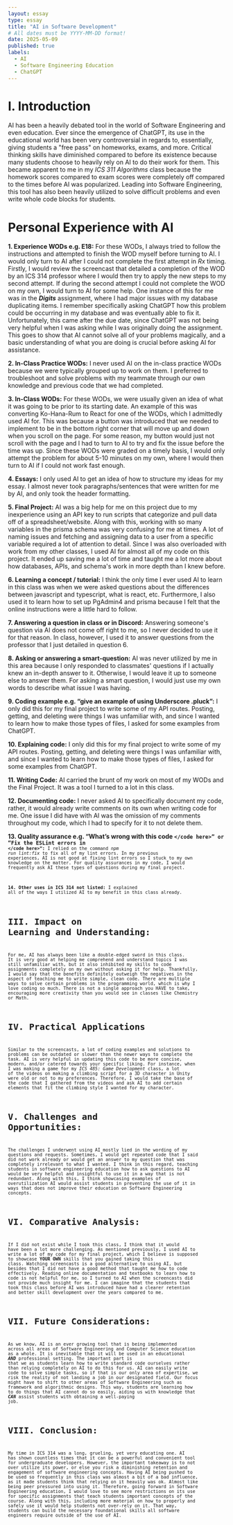 ```yaml
---
layout: essay
type: essay
title: "AI in Software Development"
# All dates must be YYYY-MM-DD format!
date: 2025-05-09
published: true
labels:
  - AI
  - Software Engineering Education
  - ChatGPT
---
```



# I. Introduction


AI has been a heavily debated tool in the world of Software Engineering and even education. Ever since the emergence of ChatGPT, its use in the educational world has been very controversial in regards to, essentially, giving students a "free pass" on homeworks, exams, and more. Critical thinking skills have diminished compared to before its existence because many students choose to heavily rely on AI to do their work for them. This became apparent to me in my <i>ICS 311 Algorithms</i> class because the homework scores compared to exam scores were completely off compared to the times before AI was popularized. Leading into Software Engineering, this tool has also been heavily utilized to solve difficult problems and even write whole code blocks for students.


# Personal Experience with AI


<strong>1. Experience WODs e.g. E18:</strong> For these WODs, I always tried to follow the instructions and attempted to finish the WOD myself before turning to AI. I would only turn to AI after I could not complete the first attempt in <i>Rx</i> timing. Firstly, I would review the screencast that detailed a completion of the WOD by an ICS 314 professor where I would then try to apply the new steps to my second attempt. If during the second attempt I could not complete the WOD on my own, I would turn to AI for some help. One instance of this for me was in the <strong><i>Digits</i></strong> assignment, where I had major issues with my database duplicating items. I remember specifically asking ChatGPT how this problem could be occurring in my database and was eventually able to fix it. Unfortunately, this came after the due date, since ChatGPT was not being very helpful when I was asking while I was originally doing the assignment. This goes to show that AI cannot solve all of your problems magically, and a basic understanding of what you are doing is crucial before asking AI for assistance.


<strong>2. In-Class Practice WODs:</strong> I never used AI on the in-class practice WODs because we were typically grouped up to work on them. I preferred to troubleshoot and solve problems with my teammate through our own knowledge and previous code that we had completed.


<strong>3. In-Class WODs:</strong> For these WODs, we were usually given an idea of what it was going to be prior to its starting date. An example of this was converting Ko-Hana-Rum to React for one of the WODs, which I admittedly used AI for. This was because a button was introduced that we needed to implement to be in the bottom right corner that will move up and down when you scroll on the page. For some reason, my button would just not scroll with the page and I had to turn to AI to try and fix the issue before the time was up. Since these WODs were graded on a timely basis, I would only attempt the problem for about 5-10 minutes on my own, where I would then turn to AI if I could not work fast enough.


<strong>4. Essays:</strong> I only used AI to get an idea of how to structure my ideas for my essay. I almost never took paragraphs/sentences that were written for me by AI, and only took the header formatting.


<strong>5. Final Project:</strong> AI was a big help for me on this project due to my inexperience using an API key to run scripts that categorize and pull data off of a spreadsheet/website. Along with this, working with so many variables in the prisma schema was very confusing for me at times. A lot of naming issues and fetching and assigning data to a user from a specific variable required a lot of attention to detail. Since I was also overloaded with work from my other classes, I used AI for almost all of my code on this project. It ended up saving me a lot of time and taught me a lot more about how databases, APIs, and schema's work in more depth than I knew before.


<strong>6. Learning a concept / tutorial:</strong> I think the only time I ever used AI to learn in this class was when we were asked questions about the differences between javascript and typescript, what is react, etc. Furthermore, I also used it to learn how to set up PgAdmin4 and prisma because I felt that the online instructions were a little hard to follow.


<strong>7. Answering a question in class or in Discord:</strong> Answering someone's question via AI does not come off right to me, so I never decided to use it for that reason. In class, however, I used it to answer questions from the professor that I just detailed in question 6.


<strong>8. Asking or answering a smart-question:</strong> AI was never utilized by me in this area because I only responded to classmates' questions if I actually knew an in-depth answer to it. Otherwise, I would leave it up to someone else to answer them. For asking a smart question, I would just use my own words to describe what issue I was having.


<strong>9. Coding example e.g. “give an example of using Underscore .pluck”:</strong> I only did this for my final project to write some of my API routes. Posting, getting, and deleting were things I was unfamiliar with, and since I wanted to learn how to make those types of files, I asked for some examples from ChatGPT.


<strong>10. Explaining code:</strong> I only did this for my final project to write some of my API routes. Posting, getting, and deleting were things I was unfamiliar with, and since I wanted to learn how to make those types of files, I asked for some examples from ChatGPT.


<strong>11. Writing Code:</strong> AI carried the brunt of my work on most of my WODs and the Final Project. It was a tool I turned to a lot in this class.


<strong>12. Documenting code:</strong> I never asked AI to specifically document my code, rather, it would already write comments on its own when writing code for me. One issue I did have with AI was the omission of my comments throughout my code, which I had to specify for it to not delete them.


<strong>13. Quality assurance e.g. “What’s wrong with this code <code here></code here>” or “Fix the ESLint errors in <code here></code here>”:</strong> I relied on the command <i>npm run lint:fix</i> to fix all of my lint errors. In my previous experiences, AI is not good at fixing lint errors so I stuck to my own knowledge on the matter. For quality assurances in my code, I would frequently ask AI these types of questions during my final project.


<strong>14. Other uses in ICS 314 not listed:</strong> I explained all of the ways I utilized AI to my benefit in this class already.


# III. Impact on Learning and Understanding:


For me, AI has always been like a double-edged sword in this class. It is very good at helping me comprehend and understand topics I was still unfamiliar with, but it also inhibited my skills to code assignments completely on my own without asking it for help. Thankfully, I would say that the benefits definitely outweigh the negatives in the aspect of teaching me to write simple, clean code. There are multiple ways to solve certain problems in the programming world, which is why I love coding so much. There is not a single approach you HAVE to take, encouraging more creativity than you would see in classes like Chemistry or Math.


# IV. Practical Applications


Similar to the screencasts, a lot of coding examples and solutions to problems can be outdated or slower than the newer ways to complete the task. AI is very helpful in updating this code to be more concise, modern, and/or catered towards your specific liking. For instance, when I was making a game for my <i>ICS 485: Game Development</i> class, a lot of the videos on making a climbing script for a 3D character in Unity were old or not to my preferences. Therefore, I would take the base of the code that I gathered from the videos and ask AI to add certain elements that fit the climbing style I wanted for my character.


# V. Challenges and Opportunities:


The challenges I underwent using AI mostly lied in the wording of my questions and requests. Sometimes, I would get repeated code that I said did not work already or would get an answer to my question that was completely irrelevant to what I wanted. I think in this regard, teaching students in software engineering education how to ask questions to AI would be very helpful and insightful to use it in a way that is not redundant. Along with this, I think showcasing examples of overutilization AI would assist students in preventing the use of it in ways that does not improve their education on Software Engineering concepts.


# VI. Comparative Analysis:


If I did not exist while I took this class, I think that it would have been a lot more challenging. As mentioned previously, I used AI to write a lot of my code for my final project, which I believe is supposed to showcase <strong>YOUR OWN</strong> skills that you gained taking this class. Watching screencasts is a good alternative to using AI, but besides that I did not have a good method that taught me how to code effectively. Reading online documentation and textbooks to learn how to code is not helpful for me, so I turned to AI when the screencasts did not provide much insight for me. I can imagine that the students that took this class before AI was introduced have had a clearer retention and better skill development over the years compared to me.


# VII. Future Considerations:


As we know, AI is an ever growing tool that is being implemented across all areas of Software Engineering and Computer Science education as a whole. It is inevitable that it will be used in an educational <strong><i>AND</i></strong> professional setting. The important part is that we as students learn how to write standard code ourselves rather than relying completely on AI to do this for us. AI can easily write code to solve simple tasks, so if that is our only area of expertise, we risk the reality of not landing a job in our designated field. Our focus might have to shift to other areas of Software Engineering such as framework and algorithmic designs. This way, students are learning how to do things that AI cannot do so easily, aiding us with knowledge that <strong><i>CAN</i></strong> assist students with obtaining a well-paying job.


# VIII. Conclusion:


My time in ICS 314 was a long, grueling, yet very educating one. AI has shown countless times that it can be a powerful and convenient tool for undergraduate developers. However, the important takeaway is to not over utilize its power, or else you risk a diminishing retention and engagement of software engineering concepts. Having AI being pushed to be used so frequently in this class was almost a bit of a bad influence, as it made students think that relying on it heavily was ok. Almost like being peer pressured into using it. Therefore, going forward in Software Engineering education, I would love to see more restrictions on its use for specific assignments that teach students important concepts of the course. Along with this, including more material on how to properly and safely use it would help students not over-rely on it. That way, students can build the necessary foundational skills all software engineers require outside of the use of AI.

